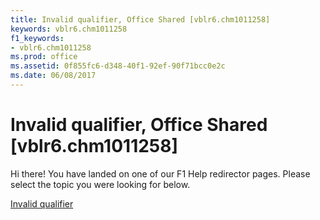 ```yaml
---
title: Invalid qualifier, Office Shared [vblr6.chm1011258]
keywords: vblr6.chm1011258
f1_keywords:
- vblr6.chm1011258
ms.prod: office
ms.assetid: 0f855fc6-d348-40f1-92ef-90f71bcc0e2c
ms.date: 06/08/2017
---
```



# Invalid qualifier, Office Shared [vblr6.chm1011258]

Hi there! You have landed on one of our F1 Help redirector pages. Please select the topic you were looking for below.

[Invalid qualifier](http://msdn.microsoft.com/library/5e109dee-e5f2-60e7-e89f-3d81d511a582%28Office.15%29.aspx)

